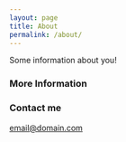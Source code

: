 ```yaml
---
layout: page
title: About
permalink: /about/
---
```


Some information about you!

### More Information



### Contact me

[email@domain.com](mailto:leeegijun@gmail.com)
